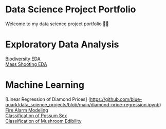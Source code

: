 
# Data Science Project Portfolio

Welcome to my data science project portfolio 👨‍💻 

# Exploratory Data Analysis 
[Biodiversity EDA](https://github.com/blue-quark/data_science_projects/blob/main/biodiversity-data-exploration-and-visualization.ipynb)  
[Mass Shooting EDA](https://github.com/blue-quark/data_science_projects/blob/main/mass-shooting-data-exploration.ipynb)

# Machine Learning
[Linear Regression of Diamond Prices] (https://github.com/blue-quark/data_science_projects/blob/main/diamond-price-regression.ipynb)  
[Fire Alarm Modeling](https://github.com/blue-quark/data_science_projects/blob/main/modeling-of-fire-alarm-data.ipynb)  
[Classification of Possum Sex](https://github.com/blue-quark/data_science_projects/blob/main/possum-eda-data-cleaning-and-sex-classification.ipynb)  
[Classification of Mushroom Edibility](https://github.com/blue-quark/data_science_projects/blob/main/mushroom-classification.ipynb)  
